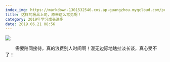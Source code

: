 ```yaml
---
index_img: https://markdown-1301532546.cos.ap-guangzhou.myqcloud.com/peipei_blog/20210921150413.jpeg
title: 这样的极品上司，原来这么常见啊！
category: 2019年学习成长进步
date: 2019.06.21 08:56
---
```


![](https://markdown-1301532546.cos.ap-guangzhou.myqcloud.com/peipei_blog/20210921150413.jpeg)  



        需要陪同接待，真的浪费别人时间啊！漫无边际地瞎扯淡长谈，真心受不了！